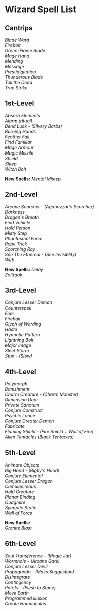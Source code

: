 # Wizard Spell List

## Cantrips
*Blade Ward*  
*Firebolt*  
*Green-Flame Blade*  
*Mage Hand*  
*Mending*  
*Message*  
*Prestidigitation*  
*Thunderous Blade*  
*Toll the Dead*  
*True Strike*  

## 1st-Level
*Absorb Elements*  
*Alarm (ritual)*  
*Bend Luck - (Silvery Barbs)*  
*Burning Hands*  
*Feather Fall*  
*Find Familiar*  
*Mage Armour*  
*Magic Missile*  
*Shield*  
*Sleep*  
*Witch Bolt*  

**New Spells:**
*Mental Mistep*  

## 2nd-Level
*Arcane Scorcher - (Aganazzar's Scorcher)*  
*Darkness*  
*Dragon's Breath*  
*Find Vehicle*  
*Hold Person*  
*Misty Step*  
*Phantasmal Force*  
*Rope Trick*  
*Scorching Ray*  
*See The Ethereal - (See Invisiblity)*  
*Web*  

**New Spells:**
*Delay*  
*Zoltraak*  

## 3rd-Level
*Conjure Lesser Demon*  
*Counterspell*  
*Fear*  
*Fireball*  
*Glyph of Warding*  
*Haste*  
*Hypnotic Pattern*  
*Lightning Bolt*  
*Major Image*  
*Sleet Storm*  
*Stun - (Slow)*  

## 4th-Level
*Polymorph*  
*Banishment*  
*Charm Creature - (Charm Monster)*  
*Dimension Door*  
*Private Sanctum*  
*Conjure Construct*  
*Psychic Lance*  
*Conjure Greater Demon*  
*Fabricate*  
*Flaming Shield - (Fire Shield + Wall of Fire)*  
*Alien Tentacles (Black Tentacles)*  

## 5th-Level
*Animate Objects*  
*Big Hand - (Bigby's Hand)*  
*Conjure Elemental*  
*Conjure Lesser Dragon*  
*Cumulonimbus*  
*Hold Creature*  
*Planar Binding*  
*Quagmire*  
*Synaptic Static*  
*Wall of Force*  

**New Spells:**  
*Granite Blast*  

## 6th-Level
*Soul Transference - (Magic Jar)*  
*Wormhole - (Arcane Gate)*  
*Conjure Lesser Devil*  
*Propaganda - (Mass Suggestion)*  
*Disintegrate*  
*Contingency*  
*Petrify - (Flesh to Stone)*  
*Move Earth*  
*Programmed Illusion*  
*Create Homunculus*  
